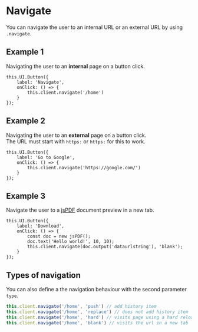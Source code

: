 # Navigate

You can navigate the user to an internal URL or an external URL by using `.navigate`.

## Example 1

Navigating the user to an **internal** page on a button click.

```ts{4}
this.UI.Button({
    label: 'Navigate',
    onClick: () => {
        this.client.navigate('/home')
    }
});
```

## Example 2

Navigating the user to an **external** page on a button click.<br/>
The URL must start with `https:` or `https:` for this to work.

```ts{4}
this.UI.Button({
    label: 'Go to Google',
    onClick: () => {
        this.client.navigate('https://google.com/')
    }
});
```

## Example 3

Navigate the user to a [jsPDF](https://github.com/parallax/jsPDF) document preview in a new tab.

```ts{4-6}
this.UI.Button({
    label: 'Download',
    onClick: () => {
        const doc = new jsPDF();
        doc.text('Hello world!', 10, 10);
        this.client.navigate(doc.output('dataurlstring'), 'blank');
    }
});
```

## Types of navigation

You can also define a the navigation behaviour with the second parameter `type`.

```ts
this.client.navigate('/home', 'push') // add history item
this.client.navigate('/home', 'replace') // does not add history item
this.client.navigate('/home', 'hard') // visits page using a hard reload
this.client.navigate('/home', 'blank') // visits the url in a new tab
```